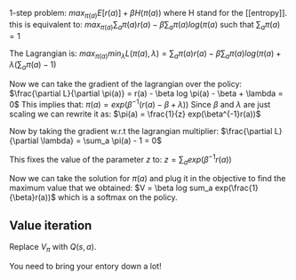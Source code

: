 1-step problem:
$max_{\pi(a)}E[r(a)] + \beta H(\pi(a))$
where H stand for the [[entropy]]. this is equivalent to:
$max_{\pi(a)} \sum_a \pi(a) r(a) - \beta \sum_a \pi(a) log(\pi(a)$
such that $\sum_a \pi(a) = 1$

The Lagrangian is:
$max_{\pi(a)} min_{\lambda} L(\pi(a), \lambda) =  \sum_a \pi(a) r(a) - \beta \sum_a \pi(a) log(\pi(a) + \lambda (\sum_a \pi(a) - 1)$

Now we can take the gradient of the lagrangian over the policy:
$\frac{\partial L}{\partial \pi(a)} = r(a) - \beta log \pi(a) - \beta + \lambda = 0$
This implies that:
$\pi(a) = exp(\beta^{-1}(r(a) - \beta + \lambda))$
Since $\beta$ and $\lambda$ are just scaling we can rewrite it as:
$\pi(a) = \frac{1}{z} exp(\beta^{-1}r(a))$

Now by taking the gradient w.r.t the lagrangian multiplier:
$\frac{\partial L}{\partial \lambda} = \sum_a \pi(a) - 1 =  0$

This fixes the value of the parameter $z$ to:
$z = \sum_a exp(\beta^{-1}r(a))$

Now we can take the solution for $\pi(a)$ and plug it in the objective to find the maximum value that we obtained:
$V = \beta log sum_a exp(\frac{1}{\beta}r(a))$
which is a softmax on the policy. 

## Value iteration 
Replace $V_{\pi}$ with $Q(s, a)$.

You need to bring your entory down a lot! 
